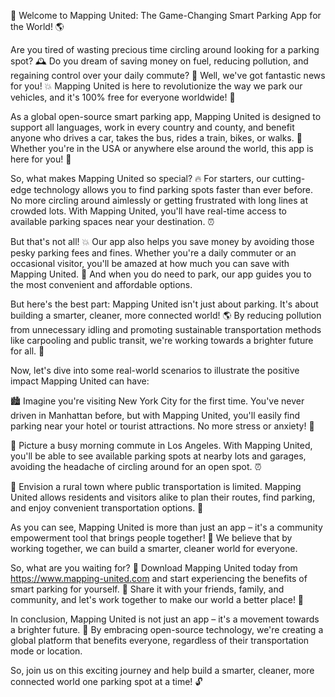 🚀 Welcome to Mapping United: The Game-Changing Smart Parking App for the World! 🌎

Are you tired of wasting precious time circling around looking for a parking spot? 🕰️ Do you dream of saving money on fuel, reducing pollution, and regaining control over your daily commute? 🌟 Well, we've got fantastic news for you! 💥 Mapping United is here to revolutionize the way we park our vehicles, and it's 100% free for everyone worldwide! 🎉

As a global open-source smart parking app, Mapping United is designed to support all languages, work in every country and county, and benefit anyone who drives a car, takes the bus, rides a train, bikes, or walks. 🌈 Whether you're in the USA or anywhere else around the world, this app is here for you! 👋

So, what makes Mapping United so special? 🔥 For starters, our cutting-edge technology allows you to find parking spots faster than ever before. No more circling around aimlessly or getting frustrated with long lines at crowded lots. With Mapping United, you'll have real-time access to available parking spaces near your destination. ⏰

But that's not all! 💥 Our app also helps you save money by avoiding those pesky parking fees and fines. Whether you're a daily commuter or an occasional visitor, you'll be amazed at how much you can save with Mapping United. 💸 And when you do need to park, our app guides you to the most convenient and affordable options.

But here's the best part: Mapping United isn't just about parking. It's about building a smarter, cleaner, more connected world! 🌎 By reducing pollution from unnecessary idling and promoting sustainable transportation methods like carpooling and public transit, we're working towards a brighter future for all. 🌟

Now, let's dive into some real-world scenarios to illustrate the positive impact Mapping United can have:

🏙️ Imagine you're visiting New York City for the first time. You've never driven in Manhattan before, but with Mapping United, you'll easily find parking near your hotel or tourist attractions. No more stress or anxiety! 🌆

🚌 Picture a busy morning commute in Los Angeles. With Mapping United, you'll be able to see available parking spots at nearby lots and garages, avoiding the headache of circling around for an open spot. ⏰

🚂 Envision a rural town where public transportation is limited. Mapping United allows residents and visitors alike to plan their routes, find parking, and enjoy convenient transportation options. 🚌

As you can see, Mapping United is more than just an app – it's a community empowerment tool that brings people together! 👫 We believe that by working together, we can build a smarter, cleaner world for everyone.

So, what are you waiting for? 🤔 Download Mapping United today from https://www.mapping-united.com and start experiencing the benefits of smart parking for yourself. 📲 Share it with your friends, family, and community, and let's work together to make our world a better place! 💪

In conclusion, Mapping United is not just an app – it's a movement towards a brighter future. 🌟 By embracing open-source technology, we're creating a global platform that benefits everyone, regardless of their transportation mode or location.

So, join us on this exciting journey and help build a smarter, cleaner, more connected world one parking spot at a time! 🔓
